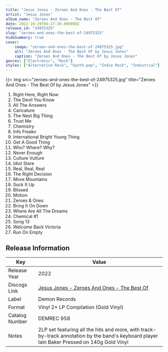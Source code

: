 ```yaml
---
title: "Jesus Jones - Zeroes And Ones - The Best Of"
artist: "Jesus Jones"
album_name: "Zeroes And Ones - The Best Of"
date: 2022-10-29T04:27:30.000000Z
release_id: "24975325"
slug: "zeroes-and-ones-the-best-of-24975325"
hideSummary: true
cover:
    image: "zeroes-and-ones-the-best-of-24975325.jpg"
    alt: "Zeroes And Ones - The Best Of by Jesus Jones"
    caption: "Zeroes And Ones - The Best Of by Jesus Jones"
genres: ["Electronic", "Rock"]
styles: ["Alternative Rock", "Synth-pop", "Indie Rock", "Industrial"]
---
```


{{< img src="zeroes-and-ones-the-best-of-24975325.jpg" title="Zeroes And Ones - The Best Of by Jesus Jones" >}}

<!-- section break -->

1. Right Here, Right Now
2. The Devil You Know
3. All The Answers
4. Caricature
5. The Next Big Thing
6. Trust Me
7. Chemistry
8. Info Freako
9. International Bright Young Thing
10. Get A Good Thing
11. Who? Where? Why?
12. Never Enough
13. Culture Vulture
14. Idiot Stare
15. Real, Real, Real
16. The Right Decision
17. Move Mountains
18. Suck It Up
19. Blissed
20. Motion
21. Zeroes & Ones
22. Bring It On Down
23. Where Are All The Dreams
24. Chemical #1
25. Song 13
26. Welcome Back Victoria
27. Run On Empty

<!-- section break -->








## Release Information
|  Key           | Value                                                |
| ---------------| ---------------------------------------------------- |
| Release Year   | 2022                                   |
| Discogs Link   | [Jesus Jones - Zeroes And Ones - The Best Of](https://www.discogs.com/release/24975325-Jesus-Jones-Zeroes-And-Ones-The-Best-Of) |
| Label          | Demon Records |
| Format         | Vinyl 2× LP Compilation (Gold Vinyl) |
| Catalog Number | DEMREC 958 |
| Notes | 2LP set featuring all the hits and more, with track-by-track annotation by the band's keyboard player Iain Baker Pressed on 140g Gold Vinyl |